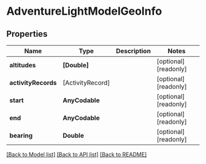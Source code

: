 # AdventureLightModelGeoInfo

## Properties
Name | Type | Description | Notes
------------ | ------------- | ------------- | -------------
**altitudes** | **[Double]** |  | [optional] [readonly] 
**activityRecords** | [ActivityRecord] |  | [optional] [readonly] 
**start** | **AnyCodable** |  | [optional] [readonly] 
**end** | **AnyCodable** |  | [optional] [readonly] 
**bearing** | **Double** |  | [optional] [readonly] 

[[Back to Model list]](../README.md#documentation-for-models) [[Back to API list]](../README.md#documentation-for-api-endpoints) [[Back to README]](../README.md)


